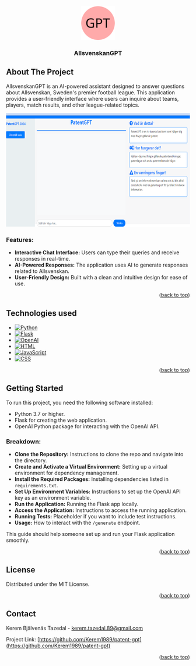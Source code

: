 <!-- Improved compatibility of back to top link: See: https://github.com/othneildrew/Best-README-Template/pull/73 -->
<a name="readme-top"></a>
<!--
*** Thanks for checking out the Best-README-Template. If you have a suggestion
*** that would make this better, please fork the repo and create a pull request
*** or simply open an issue with the tag "enhancement".
*** Don't forget to give the project a star!
*** Thanks again! Now go create something AMAZING! :D
-->



<!-- PROJECT SHIELDS -->
<!--
*** I'm using markdown "reference style" links for readability.
*** Reference links are enclosed in brackets [ ] instead of parentheses ( ).
*** See the bottom of this document for the declaration of the reference variables
*** for contributors-url, forks-url, etc. This is an optional, concise syntax you may use.
*** https://www.markdownguide.org/basic-syntax/#reference-style-links
-->


<!-- PROJECT LOGO -->
<br />
<div align="center">
    <img src="static/logo.png" alt="Logo" width="92" height="92">
</div>

<h3 align="center">AllsvenskanGPT</h3>

<!-- ABOUT THE PROJECT -->
## About The Project
<div>
<p>AllsvenskanGPT is an AI-powered assistant designed to answer questions about Allsvenskan, Sweden's premier football league. This application provides a user-friendly interface where users can inquire about teams, players, match results, and other league-related topics.</p>
    <img src="static/Bild2.png" alt="Screenshot" width="681" height="310">
</div>

### Features:
* **Interactive Chat Interface:** Users can type their queries and receive responses in real-time.
* **AI-Powered Responses:** The application uses AI to generate responses related to Allsvenskan.
* **User-Friendly Design:** Built with a clean and intuitive design for ease of use.

<p align="right">(<a href="#readme-top">back to top</a>)</p>

<!-- TECHNOLOGIES USED -->
## Technologies used
* [![Python][Python.com]][Python-url]
* [![Flask][Flask.com]][Flask-url]
* [![OpenAI][OpenAI.com]][OpenAI-url]
* [![HTML][HTML.com]][HTML-url]
* [![JavaScript][JavaScript.com]][JavaScript-url]
* [![CSS][CSS.com]][CSS-url]




<p align="right">(<a href="#readme-top">back to top</a>)</p>



<!-- GETTING STARTED -->
## Getting Started

To run this project, you need the following software installed:

* Python 3.7 or higher.
* Flask for creating the web application.
* OpenAI Python package for interacting with the OpenAI API.


### Breakdown:
- **Clone the Repository:** Instructions to clone the repo and navigate into the directory.
- **Create and Activate a Virtual Environment:** Setting up a virtual environment for dependency management.
- **Install the Required Packages:** Installing dependencies listed in `requirements.txt`.
- **Set Up Environment Variables:** Instructions to set up the OpenAI API key as an environment variable.
- **Run the Application:** Running the Flask app locally.
- **Access the Application:** Instructions to access the running application.
- **Running Tests:** Placeholder if you want to include test instructions.
- **Usage:** How to interact with the `/generate` endpoint.

This guide should help someone set up and run your Flask application smoothly.

<p align="right">(<a href="#readme-top">back to top</a>)</p>

<!-- LICENSE -->
## License
Distributed under the MIT License.

<p align="right">(<a href="#readme-top">back to top</a>)</p>

<!-- CONTACT -->
## Contact
Kerem Bjälvenäs Tazedal - kerem.tazedal.89@gmail.com

Project Link: [https://github.com/Kerem1989/patent-gpt](https://github.com/Kerem1989/patent-gpt)


<p align="right">(<a href="#readme-top">back to top</a>)</p>


<!-- MARKDOWN LINKS & IMAGES -->
<!-- https://www.markdownguide.org/basic-syntax/#reference-style-links -->
[contributors-shield]: https://img.shields.io/github/contributors/othneildrew/Best-README-Template.svg?style=for-the-badge
[contributors-url]: https://github.com/othneildrew/Best-README-Template/graphs/contributors
[forks-shield]: https://img.shields.io/github/forks/othneildrew/Best-README-Template.svg?style=for-the-badge
[forks-url]: https://github.com/othneildrew/Best-README-Template/network/members
[stars-shield]: https://img.shields.io/github/stars/othneildrew/Best-README-Template.svg?style=for-the-badge
[stars-url]: https://github.com/othneildrew/Best-README-Template/stargazers
[issues-shield]: https://img.shields.io/github/issues/othneildrew/Best-README-Template.svg?style=for-the-badge
[issues-url]: https://github.com/othneildrew/Best-README-Template/issues
[license-shield]: https://img.shields.io/github/license/othneildrew/Best-README-Template.svg?style=for-the-badge
[license-url]: https://github.com/othneildrew/Best-README-Template/blob/master/LICENSE.txt
[linkedin-shield]: https://img.shields.io/badge/-LinkedIn-black.svg?style=for-the-badge&logo=linkedin&colorB=555
[linkedin-url]: https://linkedin.com/in/othneildrew
[product-screenshot]: images/screenshot.png
[Next.js]: https://img.shields.io/badge/next.js-000000?style=for-the-badge&logo=nextdotjs&logoColor=white
[Next-url]: https://nextjs.org/
[Python.com]: https://img.shields.io/badge/Python-3776AB?style=for-the-badge&logo=python&logoColor=white
[Python-url]: https://www.python.org/
[Flask.com]: https://img.shields.io/badge/Flask-000000?style=for-the-badge&logo=flask&logoColor=white
[Flask-url]: https://flask.palletsprojects.com/
[OpenAI.com]: https://img.shields.io/badge/OpenAI-000000?style=for-the-badge&logo=openai&logoColor=white
[OpenAI-url]: https://openai.com/
[HTML.com]: https://img.shields.io/badge/HTML-E34F26?style=for-the-badge&logo=html5&logoColor=white
[HTML-url]: https://developer.mozilla.org/en-US/docs/Web/HTML
[JavaScript.com]: https://img.shields.io/badge/JavaScript-F7DF1E?style=for-the-badge&logo=javascript&logoColor=black
[JavaScript-url]: https://developer.mozilla.org/en-US/docs/Web/JavaScript
[CSS.com]: https://img.shields.io/badge/CSS-1572B6?style=for-the-badge&logo=css3&logoColor=white
[CSS-url]: https://developer.mozilla.org/en-US/docs/Web/CSS
